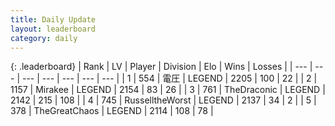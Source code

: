 ```yaml
---
title: Daily Update
layout: leaderboard
category: daily
---
```


{: .leaderboard}
| Rank | LV | Player | Division | Elo | Wins | Losses |
| --- | --- | --- | --- | --- | --- | --- |
| <span data-change="0">1</span> | 554 | <span title="ID: 407707">電圧</span> | LEGEND | <span data-change="0">2205</span> | <span data-change="0">100</span> | <span data-change="0">22</span> |
| <span data-change="3">2</span> | 1157 | <span title="ID: 416373">Mirakee</span> | LEGEND | <span data-change="50">2154</span> | <span data-change="10">83</span> | <span data-change="1">26</span> |
| <span data-change="-1">3</span> | 761 | <span title="ID: 544310">TheDraconic</span> | LEGEND | <span data-change="-24">2142</span> | <span data-change="9">215</span> | <span data-change="4">108</span> |
| <span data-change="-1">4</span> | 745 | <span title="ID: 388751">RusselltheWorst</span> | LEGEND | <span data-change="8">2137</span> | <span data-change="2">34</span> | <span data-change="0">2</span> |
| <span data-change="-1">5</span> | 378 | <span title="ID: 154728">TheGreatChaos</span> | LEGEND | <span data-change="0">2114</span> | <span data-change="0">108</span> | <span data-change="0">78</span> |